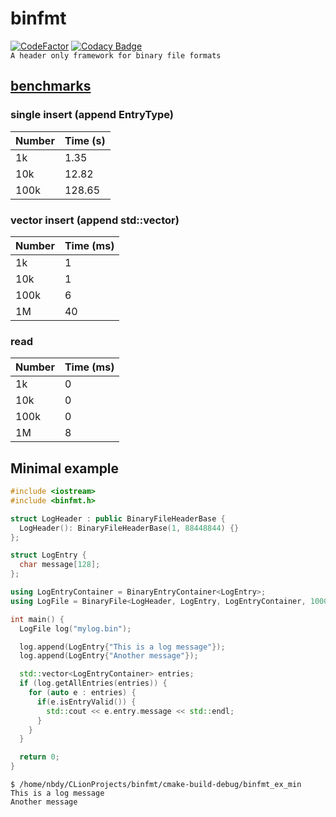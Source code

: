 # binfmt

[![CodeFactor](https://www.codefactor.io/repository/github/nbdy/binfmt/badge)](https://www.codefactor.io/repository/github/nbdy/binfmt)
[![Codacy Badge](https://app.codacy.com/project/badge/Grade/b485b4bdb1a546f8aac332245013bb81)](https://www.codacy.com/gh/nbdy/binfmt/dashboard?utm_source=github.com&amp;utm_medium=referral&amp;utm_content=nbdy/binfmt&amp;utm_campaign=Badge_Grade)
<br>
`A header only framework for binary file formats`

## [benchmarks](doc/Benchmarks.md)

### single insert (append EntryType)

| Number | Time (s) |
|--------|----------|
| 1k     | 1.35     |
| 10k    | 12.82    |
| 100k   | 128.65   |

### vector insert (append std::vector<EntryType>)

| Number | Time (ms) |
|--------|-----------|
| 1k     | 1         |
| 10k    | 1         |
| 100k   | 6         |
| 1M     | 40        |

### read

| Number | Time (ms) |
|--------|----------|
| 1k     | 0        |
| 10k    | 0        |
| 100k   | 0        |
| 1M     | 8        |

## Minimal example

```c++
#include <iostream>
#include <binfmt.h>

struct LogHeader : public BinaryFileHeaderBase {
  LogHeader(): BinaryFileHeaderBase(1, 88448844) {}
};

struct LogEntry {
  char message[128];
};

using LogEntryContainer = BinaryEntryContainer<LogEntry>;
using LogFile = BinaryFile<LogHeader, LogEntry, LogEntryContainer, 1000>;

int main() {
  LogFile log("mylog.bin");

  log.append(LogEntry{"This is a log message"});
  log.append(LogEntry{"Another message"});

  std::vector<LogEntryContainer> entries;
  if (log.getAllEntries(entries)) {
    for (auto e : entries) {
      if(e.isEntryValid()) {
        std::cout << e.entry.message << std::endl;
      }
    }
  }

  return 0;
}
```

```shell
$ /home/nbdy/CLionProjects/binfmt/cmake-build-debug/binfmt_ex_min
This is a log message
Another message
```
